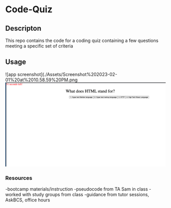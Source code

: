 # Code-Quiz

## Descripton 
This repo contains the code for a coding quiz containing a few questions meeting a specific set of criteria

## Usage


![app screenshot](./Assets/Screenshot%202023-02-01%20at%2010.58.59%20PM.png
![app screenshot](./Assets/Screenshot%202023-02-01%20at%2010.59.21%20PM.png)

### Resources

-bootcamp materials/instruction
-pseudocode from TA Sam in class
-worked with study groups from class
-guidance from tutor sessions, AskBCS, office hours